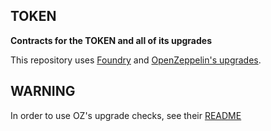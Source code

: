 ## TOKEN

**Contracts for the TOKEN and all of its upgrades**

This repository uses [Foundry](https://book.getfoundry.sh) and [OpenZeppelin's upgrades](https://github.com/OpenZeppelin/openzeppelin-foundry-upgrades).

## WARNING

In order to use OZ's upgrade checks, see their [README](https://github.com/OpenZeppelin/openzeppelin-foundry-upgrades)

